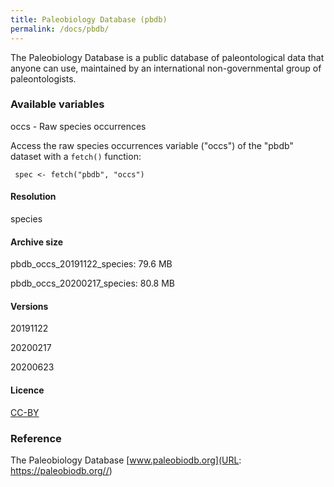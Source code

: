 ```yaml
---
title: Paleobiology Database (pbdb)
permalink: /docs/pbdb/
---
```

The Paleobiology Database is a public database of paleontological data that anyone can use, maintained by an international non-governmental group of paleontologists.


### Available variables 

occs - Raw species occurrences

Access the raw species occurrences variable ("occs") of the "pbdb" dataset with a `fetch()` function:

```{r}
 spec <- fetch("pbdb", "occs")

```


#### Resolution 

species

#### Archive size

pbdb_occs_20191122_species: 79.6 MB

pbdb_occs_20200217_species: 80.8 MB

#### Versions

20191122

20200217

20200623 



#### Licence


[CC-BY](https://opendefinition.org/licenses/cc-by/)


### Reference

The Paleobiology Database [www.paleobiodb.org](URL: https://paleobiodb.org//)
